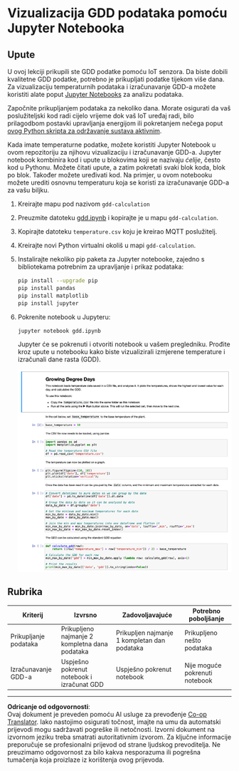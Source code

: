 <!--
CO_OP_TRANSLATOR_METADATA:
{
  "original_hash": "1e21b012c6685f8bf73e0e76cdca3347",
  "translation_date": "2025-08-28T15:13:27+00:00",
  "source_file": "2-farm/lessons/1-predict-plant-growth/assignment.md",
  "language_code": "hr"
}
-->
# Vizualizacija GDD podataka pomoću Jupyter Notebooka

## Upute

U ovoj lekciji prikupili ste GDD podatke pomoću IoT senzora. Da biste dobili kvalitetne GDD podatke, potrebno je prikupljati podatke tijekom više dana. Za vizualizaciju temperaturnih podataka i izračunavanje GDD-a možete koristiti alate poput [Jupyter Notebooks](https://jupyter.org) za analizu podataka.

Započnite prikupljanjem podataka za nekoliko dana. Morate osigurati da vaš poslužiteljski kod radi cijelo vrijeme dok vaš IoT uređaj radi, bilo prilagodbom postavki upravljanja energijom ili pokretanjem nečega poput [ovog Python skripta za održavanje sustava aktivnim](https://github.com/jaqsparow/keep-system-active).

Kada imate temperaturne podatke, možete koristiti Jupyter Notebook u ovom repozitoriju za njihovu vizualizaciju i izračunavanje GDD-a. Jupyter notebook kombinira kod i upute u blokovima koji se nazivaju *ćelije*, često kod u Pythonu. Možete čitati upute, a zatim pokretati svaki blok koda, blok po blok. Također možete uređivati kod. Na primjer, u ovom notebooku možete urediti osnovnu temperaturu koja se koristi za izračunavanje GDD-a za vašu biljku.

1. Kreirajte mapu pod nazivom `gdd-calculation`

1. Preuzmite datoteku [gdd.ipynb](./code-notebook/gdd.ipynb) i kopirajte je u mapu `gdd-calculation`.

1. Kopirajte datoteku `temperature.csv` koju je kreirao MQTT poslužitelj.

1. Kreirajte novi Python virtualni okoliš u mapi `gdd-calculation`.

1. Instalirajte nekoliko pip paketa za Jupyter notebooke, zajedno s bibliotekama potrebnim za upravljanje i prikaz podataka:

    ```sh
    pip install --upgrade pip
    pip install pandas
    pip install matplotlib
    pip install jupyter
    ```

1. Pokrenite notebook u Jupyteru:

    ```sh
    jupyter notebook gdd.ipynb
    ```

    Jupyter će se pokrenuti i otvoriti notebook u vašem pregledniku. Prođite kroz upute u notebooku kako biste vizualizirali izmjerene temperature i izračunali dane rasta (GDD).

    ![Jupyter notebook](../../../../../translated_images/gdd-jupyter-notebook.c5b52cf21094f158a61f47f455490fd95f1729777ff90861a4521820bf354cdc.hr.png)

## Rubrika

| Kriterij | Izvrsno | Zadovoljavajuće | Potrebno poboljšanje |
| -------- | -------- | --------------- | -------------------- |
| Prikupljanje podataka | Prikupljeno najmanje 2 kompletna dana podataka | Prikupljen najmanje 1 kompletan dan podataka | Prikupljeno nešto podataka |
| Izračunavanje GDD-a | Uspješno pokrenut notebook i izračunat GDD | Uspješno pokrenut notebook | Nije moguće pokrenuti notebook |

---

**Odricanje od odgovornosti**:  
Ovaj dokument je preveden pomoću AI usluge za prevođenje [Co-op Translator](https://github.com/Azure/co-op-translator). Iako nastojimo osigurati točnost, imajte na umu da automatski prijevodi mogu sadržavati pogreške ili netočnosti. Izvorni dokument na izvornom jeziku treba smatrati autoritativnim izvorom. Za ključne informacije preporučuje se profesionalni prijevod od strane ljudskog prevoditelja. Ne preuzimamo odgovornost za bilo kakva nesporazuma ili pogrešna tumačenja koja proizlaze iz korištenja ovog prijevoda.